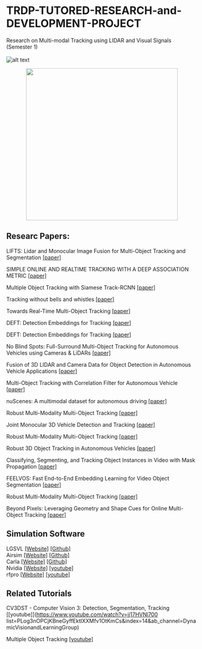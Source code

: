 # TRDP-TUTORED-RESEARCH-and-DEVELOPMENT-PROJECT
Research on Multi-modal Tracking using LIDAR and Visual Signals (Semester 1) <br> <br>
![alt text](https://miro.medium.com/max/900/1*mQSvkJXZq0MvPdrA6aoXag.jpeg) <br>
<p align="center">
<img src="https://1000marcas.net/wp-content/uploads/2019/12/UAM-Logo.png" align="center" width="400" height="400"> <br>
</p>

## Researc Papers:
LIFTS: Lidar and Monocular Image Fusion for Multi-Object Tracking and Segmentation [[paper]](https://motchallenge.net/workshops/bmtt2020/papers/LIFTS.pdf)<br>

SIMPLE ONLINE AND REALTIME TRACKING WITH A DEEP ASSOCIATION METRIC [[paper]](https://arxiv.org/pdf/1703.07402.pdf)<br>

Multiple Object Tracking with Siamese Track-RCNN [[paper]](https://arxiv.org/pdf/2004.07786.pdf)<br>

Tracking without bells and whistles [[paper]](https://arxiv.org/pdf/1903.05625.pdf)<br>

Towards Real-Time Multi-Object Tracking [[paper]](https://arxiv.org/pdf/1909.12605.pdf)<br>


DEFT: Detection Embeddings for Tracking [[paper]](https://arxiv.org/pdf/2102.02267v1.pdf)<br>


DEFT: Detection Embeddings for Tracking [[paper]](https://arxiv.org/pdf/2102.02267v1.pdf)<br>


No Blind Spots: Full-Surround Multi-Object Tracking for Autonomous Vehicles using Cameras & LiDARs [[paper]](https://arxiv.org/pdf/1802.08755.pdf)<br>

Fusion of 3D LIDAR and Camera Data for Object Detection in Autonomous Vehicle Applications [[paper]](https://ieeexplore.ieee.org/stamp/stamp.jsp?tp=&arnumber=8957313)<br>

Multi-Object Tracking with Correlation Filter for Autonomous Vehicle [[paper]](https://www.ncbi.nlm.nih.gov/pmc/articles/PMC6068606/)<br>

nuScenes: A multimodal dataset for autonomous driving [[paper]](https://arxiv.org/pdf/1903.11027.pdf)<br>


Robust Multi-Modality Multi-Object Tracking [[paper]](https://arxiv.org/pdf/1909.03850v1.pdf)<br>

Joint Monocular 3D Vehicle Detection and Tracking [[paper]](https://arxiv.org/pdf/1811.10742v3.pdf)<br>

Robust Multi-Modality Multi-Object Tracking [[paper]](https://arxiv.org/pdf/1909.03850v1.pdf)<br>


Robust 3D Object Tracking in Autonomous Vehicles [[paper]](http://cs230.stanford.edu/projects_fall_2019/reports/26250102.pdf)<br>


Classifying, Segmenting, and Tracking Object Instances in Video with Mask Propagation [[paper]](https://arxiv.org/pdf/1912.04573.pdf)<br>

FEELVOS: Fast End-to-End Embedding Learning for Video Object Segmentation [[paper]](https://arxiv.org/pdf/1902.09513.pdf)<br>

Robust Multi-Modality Multi-Object Tracking [[paper]](https://arxiv.org/pdf/1909.03850v1.pdf)<br>

Beyond Pixels: Leveraging Geometry and Shape Cues for Online Multi-Object Tracking [[paper]](https://arxiv.org/pdf/1802.09298v2.pdf)<br>

## Simulation Software
LGSVL  [[Website]](https://www.lgsvlsimulator.com/) [[Github]](https://github.com/lgsvl)<br>
Airsim [[Website]](https://microsoft.github.io/AirSim/) [[Github]](https://github.com/microsoft/AirSim)<br>
Carla  [[Website]](https://carla.org/) [[Github]](https://github.com/carla-simulator/carla)<br>
Nvidia [[Website]](https://www.nvidia.com/en-us/self-driving-cars/) [[youtube]](https://www.youtube.com/watch?v=DXsLDyiONV4&ab_channel=NVIDIA)<br>
rfpro  [[Website]](https://www.rfpro.com/) [[youtube]](https://www.youtube.com/watch?v=nYrcwsa8qCU&ab_channel=rFpro)<br>


## Related Tutorials
CV3DST - Computer Vision 3: Detection, Segmentation, Tracking [[youtube]](https://www.youtube.com/watch?v=jj17HVNl700 list=PLog3nOPCjKBneGyffEktlXXMfv1OtKmCs&index=14&ab_channel=DynamicVisionandLearningGroup) <br>

Multiple Object Tracking [[youtube]](https://www.youtube.com/channel/UCa2-fpj6AV8T6JK1uTRuFpw) <br>


